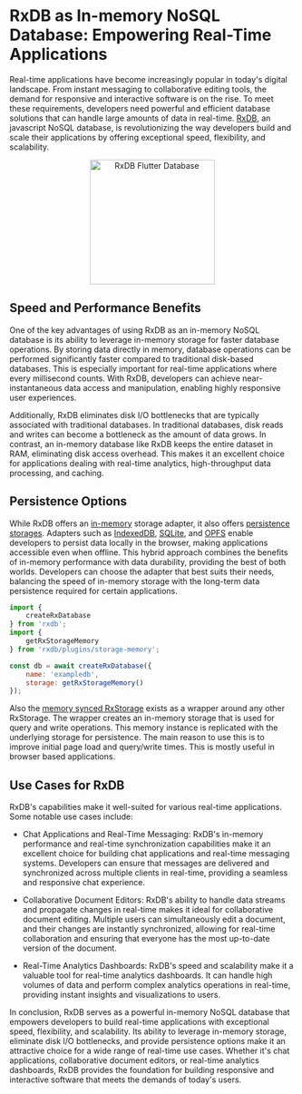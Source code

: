 # RxDB as In-memory NoSQL Database: Empowering Real-Time Applications

Real-time applications have become increasingly popular in today's digital landscape. From instant messaging to collaborative editing tools, the demand for responsive and interactive software is on the rise. To meet these requirements, developers need powerful and efficient database solutions that can handle large amounts of data in real-time. [RxDB](https://rxdb.info/), an javascript NoSQL database, is revolutionizing the way developers build and scale their applications by offering exceptional speed, flexibility, and scalability.


<center>
    <a href="https://rxdb.info/">
        <img src="../files/logo/rxdb_javascript_database.svg" alt="RxDB Flutter Database" width="220" />
    </a>
</center>




## Speed and Performance Benefits
One of the key advantages of using RxDB as an in-memory NoSQL database is its ability to leverage in-memory storage for faster database operations. By storing data directly in memory, database operations can be performed significantly faster compared to traditional disk-based databases. This is especially important for real-time applications where every millisecond counts. With RxDB, developers can achieve near-instantaneous data access and manipulation, enabling highly responsive user experiences.

Additionally, RxDB eliminates disk I/O bottlenecks that are typically associated with traditional databases. In traditional databases, disk reads and writes can become a bottleneck as the amount of data grows. In contrast, an in-memory database like RxDB keeps the entire dataset in RAM, eliminating disk access overhead. This makes it an excellent choice for applications dealing with real-time analytics, high-throughput data processing, and caching.



## Persistence Options
While RxDB offers an [in-memory](../rx-storage-memory.md) storage adapter, it also offers [persistence storages](../rx-storage.md). Adapters such as [IndexedDB](../rx-storage-indexeddb.md), [SQLite](../rx-storage-sqlite.md), and [OPFS](../rx-storage-opfs.md) enable developers to persist data locally in the browser, making applications accessible even when offline. This hybrid approach combines the benefits of in-memory performance with data durability, providing the best of both worlds. Developers can choose the adapter that best suits their needs, balancing the speed of in-memory storage with the long-term data persistence required for certain applications.

```javascript
import {
    createRxDatabase
} from 'rxdb';
import {
    getRxStorageMemory
} from 'rxdb/plugins/storage-memory';

const db = await createRxDatabase({
    name: 'exampledb',
    storage: getRxStorageMemory()
});
```


Also the [memory synced RxStorage](../rx-storage-memory-synced.md) exists as a wrapper around any other RxStorage. The wrapper creates an in-memory storage that is used for query and write operations. This memory instance is replicated with the underlying storage for persistence. The main reason to use this is to improve initial page load and query/write times. This is mostly useful in browser based applications.


## Use Cases for RxDB
RxDB's capabilities make it well-suited for various real-time applications. Some notable use cases include:

- Chat Applications and Real-Time Messaging: RxDB's in-memory performance and real-time synchronization capabilities make it an excellent choice for building chat applications and real-time messaging systems. Developers can ensure that messages are delivered and synchronized across multiple clients in real-time, providing a seamless and responsive chat experience.

- Collaborative Document Editors: RxDB's ability to handle data streams and propagate changes in real-time makes it ideal for collaborative document editing. Multiple users can simultaneously edit a document, and their changes are instantly synchronized, allowing for real-time collaboration and ensuring that everyone has the most up-to-date version of the document.

- Real-Time Analytics Dashboards: RxDB's speed and scalability make it a valuable tool for real-time analytics dashboards. It can handle high volumes of data and perform complex analytics operations in real-time, providing instant insights and visualizations to users.


In conclusion, RxDB serves as a powerful in-memory NoSQL database that empowers developers to build real-time applications with exceptional speed, flexibility, and scalability. Its ability to leverage in-memory storage, eliminate disk I/O bottlenecks, and provide persistence options make it an attractive choice for a wide range of real-time use cases. Whether it's chat applications, collaborative document editors, or real-time analytics dashboards, RxDB provides the foundation for building responsive and interactive software that meets the demands of today's users.
